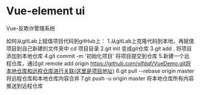 # Vue-element ui
Vue-反欺诈管理系统

如何从gitLab上赋值项目代码到gitHub上：
1.从gitLab上克隆代码到本地，再赋值项目到自己新建的文件夹中
cd 项目目录
2.git init 变成git仓库
3.git add . 将项目添加到本地仓库
4.git commit -m '初始化项目' 将项目提交到仓库
5.新建一个远程仓库，通过git remote add origin https://github.com/xlfdqf/VueDemo.git将本地仓库和远程仓库进行关联(这里是项目地址)
6.git pull --rebase origin master 将远程仓库和本地仓库内容合并 7.git push -u origin master 将本地仓库所有内容推送到远程仓库
